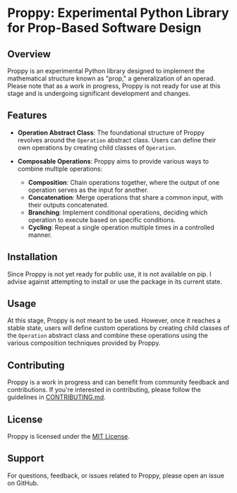 # Proppy: Experimental Python Library for Prop-Based Software Design

## Overview

Proppy is an experimental Python library designed to implement the mathematical structure known as "prop," a generalization of an operad. Please note that as a work in progress, Proppy is not ready for use at this stage and is undergoing significant development and changes.

## Features

- **Operation Abstract Class**: The foundational structure of Proppy revolves around the `Operation` abstract class. Users can define their own operations by creating child classes of `Operation`.
  
- **Composable Operations**: Proppy aims to provide various ways to combine multiple operations:
  - **Composition**: Chain operations together, where the output of one operation serves as the input for another.
  - **Concatenation**: Merge operations that share a common input, with their outputs concatenated.
  - **Branching**: Implement conditional operations, deciding which operation to execute based on specific conditions.
  - **Cycling**: Repeat a single operation multiple times in a controlled manner.

## Installation

Since Proppy is not yet ready for public use, it is not available on pip. I advise against attempting to install or use the package in its current state.

## Usage

At this stage, Proppy is not meant to be used. However, once it reaches a stable state, users will define custom operations by creating child classes of the `Operation` abstract class and combine these operations using the various composition techniques provided by Proppy.

## Contributing

Proppy is a work in progress and can benefit from community feedback and contributions. If you're interested in contributing, please follow the guidelines in [CONTRIBUTING.md](CONTRIBUTING.md).

## License

Proppy is licensed under the [MIT License](LICENSE).

## Support

For questions, feedback, or issues related to Proppy, please open an issue on GitHub.
